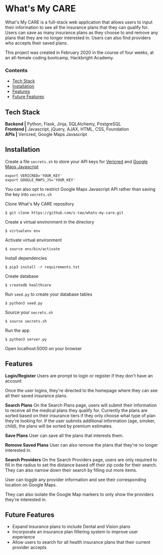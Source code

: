 # What's My CARE

What's My CARE is a full-stack web application that allows users to input their 
information to see all the insurance plans that they can qualify for. Users can 
save as many insurance plans as they choose to and remove any plans that they 
are no longer interested in. Users can also find providers who accepts their 
saved plans.

This project was created in February 2020 in the course of four weeks, at an 
all-female coding bootcamp, Hackbright Academy. 

### Contents

* [Tech Stack](#techstack)
* [Installation](#install)
* [Features](#features)
* [Future Features](#future-features)

## <a name=techstack></a>Tech Stack

**Backend |** Python, Flask, Jinja, SQLAlchemy, PostgreSQL \
**Frontend |** Javascript, jQuery, AJAX, HTML, CSS, Foundation \
**APIs |** Vericred, Google Maps Javascript

## <a name=install></a>Installation

Create a file `secrets.sh` to store your API keys for [Vericred](https://developers.vericred.com/) 
and [Google Maps Javascript](https://developers.google.com/maps/documentation/javascript/tutorial)
```
export VERICRED='YOUR_KEY'
export GOOGLE_MAPS_JS='YOUR_KEY'
```
You can also opt to restrict Google Maps Javascript API rather than saving the
key into `secrets.sh`

Clone What's My CARE repository
```
$ git clone https://github.com/s-tao/whats-my-care.git
```
Create a virtual environment in the directory
```
$ virtualenv env
```
Activate virtual environment
```
$ source env/bin/activate
```
Install dependencies 
```
$ pip3 install -r requirements.txt
```
Create database
```
$ createdb healthcare
```
Run `seed.py` to create your database tables
```
$ python3 seed.py
```
Source your `secrets.sh`
```
$ source secrets.sh
```
Run the app
```
$ python3 server.py
```
Open localhost:5000 on your browser

## <a name=features></a>Features
**Login/Register** 
Users are prompt to login or register if they don't have an account 

Once the user logins, they're directed to the homepage where they can see all 
their saved insurance plans. 

**Search Plans** 
On the Search Plans page, users will submit their information to receive all the 
medical plans they qualify for. Currently the plans are sorted based on their 
insurance tiers if they only choose what type of plan they're looking for. If the
user submits additional information (age, smoker, child), the plans will be sorted
by premium estimates. 

**Save Plans** 
User can save all the plans that interests them. 

**Remove Saved Plans** 
User can also remove the plans that they're no longer interested in. 

**Search Providers** 
On the Search Providers page, users are only required to fill in the radius to 
set the distance based off their zip code for their search. They can also narrow
down their search by filling out more items. 

User can toggle any provider information and see their corresponding location on
Google Maps. 

They can also isolate the Google Map markers to only show the providers they're 
interested in. 

## <a name=future-features></a>Future Features
* Expand insurance plans to include Dental and Vision plans
* Incorporate an insurance plan filtering system to improve user experience
* Allow users to search for all health insurance plans that their current provider
accepts
